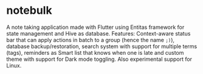 # notebulk

 A note taking application made with Flutter using Entitas framework for state management and Hive as database. Features: Context-aware status bar that can apply actions in batch to a group (hence the name `;)`), database backup/restoration, search system with support for multiple terms (tags), reminders as Smart list that knows when one is late and custom theme with support for Dark mode toggling. Also experimental support for Linux.

